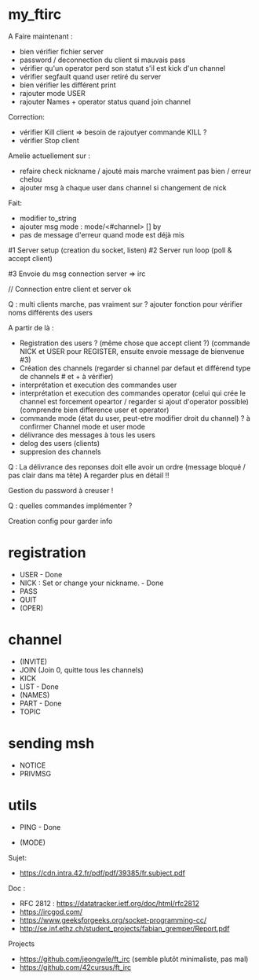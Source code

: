 # my_ftirc

A Faire maintenant :
- bien vérifier fichier server
- password / deconnection du client si mauvais pass
- vérifier qu'un operator perd son statut s'il est kick d'un channel
- vérifier segfault quand user retiré du server
- bien vérifier les différent print
- rajouter mode USER
- rajouter Names + operator status quand join channel

Correction:
- vérifier Kill client => besoin de rajoutyer commande KILL ?
- vérifier Stop client

Amelie actuellement sur :
- refaire check nickname / ajouté mais marche vraiment pas bien / erreur chelou
- ajouter msg à chaque user dans channel si changement de nick

Fait:
- modifier to_string
- ajouter msg mode : mode/<#channel> [<mode>] by <sender>
- pas de message d'erreur quand mode est déjà mis


#1 Server setup (creation du socket, listen)
#2 Server run loop (poll & accept client)

#3 Envoie du msg connection server => irc

// Connection entre client et server ok

Q : multi clients marche, pas vraiment sur ?
ajouter fonction pour vérifier noms différents des users

A partir de là :
- Registration des users ? (même chose que accept client ?)
	(commande NICK et USER pour REGISTER, ensuite envoie message de bienvenue #3)
- Création des channels (regarder si channel par defaut et 			différend type de channels # et + à vérifier)
- interprétation et execution des commandes user
- interprétation et execution des commandes operator (celui qui crée le channel est forcement opeartor / regarder si ajout d'operator possible)
	(comprendre bien difference user et operator)
- commande mode (état du user, peut-etre modifier droit du 			channel) ? à confirmer
	Channel mode et user mode
- délivrance des messages à tous les users
- delog des users (clients)
- suppresion des channels

Q : La délivrance des reponses doit elle avoir un ordre (message bloqué / pas clair dans ma tête)
A regarder plus en détail !!

Gestion du password à creuser !

Q : quelles commandes implémenter ? 

Creation config pour garder info

# registration
- USER - Done
- NICK <nickname> : Set or change your nickname. - Done
- PASS
- QUIT
- (OPER)

# channel 
- (INVITE)
- JOIN (Join 0, quitte tous les channels)
- KICK
- LIST - Done
- (NAMES)
- PART - Done
- TOPIC

# sending msh
- NOTICE
- PRIVMSG 

# utils
- PING - Done

- (MODE)

Sujet:
- https://cdn.intra.42.fr/pdf/pdf/39385/fr.subject.pdf

Doc :
- RFC 2812 : https://datatracker.ietf.org/doc/html/rfc2812
- https://ircgod.com/
- https://www.geeksforgeeks.org/socket-programming-cc/
- http://se.inf.ethz.ch/student_projects/fabian_gremper/Report.pdf

Projects
- https://github.com/jeongwle/ft_irc (semble plutôt minimaliste, pas mal)
- https://github.com/42cursus/ft_irc